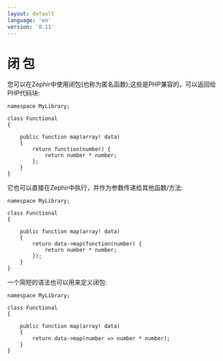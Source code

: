 ```yaml
---
layout: default
language: 'en'
version: '0.11'
---
```


# 闭 包

您可以在Zephir中使用闭包(也称为匿名函数);这些是PHP兼容的，可以返回给PHP代码块:

```zephir
namespace MyLibrary;

class Functional
{

    public function map(array! data)
    {
        return function(number) {
            return number * number;
        };
    }
}
```

它也可以直接在Zephir中执行，并作为参数传递给其他函数/方法:

```zephir
namespace MyLibrary;

class Functional
{

    public function map(array! data)
    {
        return data->map(function(number) {
            return number * number;
        });
    }
}
```

一个简短的语法也可以用来定义闭包:

```zephir
namespace MyLibrary;

class Functional
{

    public function map(array! data)
    {
        return data->map(number => number * number);
    }
}
```